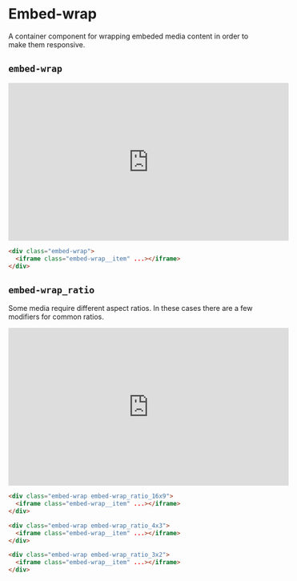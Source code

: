 # Embed-wrap

<p class="text_lead">A container component for wrapping embeded media content in order to make them responsive.</p>

## `embed-wrap`

<div class="demo demo_medium_row">
  <div class="demo__render">
    <div class="embed-wrap">
      <iframe class="embed-wrap__item" width="560" height="315" src="https://www.youtube.com/embed/IadsLclBOS8" frameborder="0" gesture="media" allow="encrypted-media" allowfullscreen></iframe>
    </div>
  </div>
  <div class="demo__code">

```html
<div class="embed-wrap">
  <iframe class="embed-wrap__item" ...></iframe>
</div>
```

  </div>
</div>

## `embed-wrap_ratio`

Some media require different aspect ratios. In these cases there are a few modifiers for common ratios.

<div class="demo demo_medium_row">
  <div class="demo__render">
    <div class="embed-wrap embed-wrap_ratio_4x3">
      <iframe class="embed-wrap__item" width="560" height="315" src="https://www.youtube.com/embed/CtMllWsML5M" frameborder="0" gesture="media" allow="encrypted-media" allowfullscreen></iframe>
    </div>
  </div>
  <div class="demo__code">

```html
<div class="embed-wrap embed-wrap_ratio_16x9">
  <iframe class="embed-wrap__item" ...></iframe>
</div>

<div class="embed-wrap embed-wrap_ratio_4x3">
  <iframe class="embed-wrap__item" ...></iframe>
</div>

<div class="embed-wrap embed-wrap_ratio_3x2">
  <iframe class="embed-wrap__item" ...></iframe>
</div>
```

  </div>
</div>